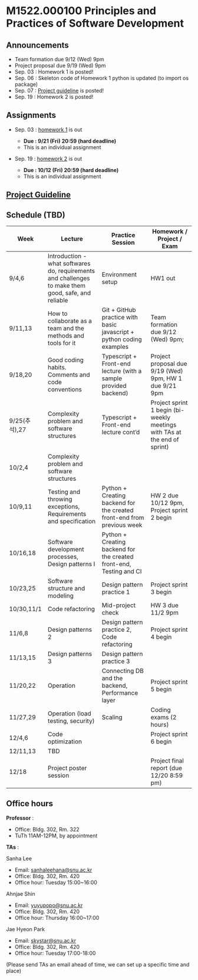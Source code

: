 # M1522.000100 Principles and Practices of Software Development

## Announcements

- Team formation due 9/12 (Wed) 9pm
- Project proposal due 9/19 (Wed) 9pm
- Sep. 03 : Homework 1 is posted!
- Sep. 06 : Skeleton code of Homework 1 python is updated (to import os package)
- Sep. 07 : [Project guideline](project/README.md) is posted!
- Sep. 19 : Homework 2 is posted!
  
## Assignments

- Sep. 03 : [homework 1](hw1) is out
  - **Due : 9/21 (Fri) 20:59 (hard deadline)**
  - This is an individual assignment
 
- Sep. 19 : [homework 2](hw2) is out
  - **Due : 10/12 (Fri) 20:59 (hard deadline)**
  - This is an individual assignment


## [Project Guideline](project)

## Schedule (TBD)
| Week  | Lecture | Practice Session | Homework / Project / Exam |
|-------|---------|------------------|--------------------|
|9/4,6 | Introduction - what softwares do, requirements and challenges to make them good, safe, and reliable | Environment setup | HW1 out |
|9/11,13| How to collaborate as a team and the methods and tools for it | Git + GitHub practice with basic javascript + python coding examples | Team formation due 9/12 (Wed) 9pm; |
|9/18,20 | Good coding habits. Comments and code conventions | Typescript + Front-end lecture (with a sample provided backend) |  Project proposal due 9/19 (Wed) 9pm, HW 1 due 9/21 9pm |
|9/25(추석),27 | Complexity problem and software structures | Typescript + Front-end lecture cont’d |  Project sprint 1 begin (bi-weekly meetings with TAs at the end of sprint) | 
|10/2,4 | Complexity problem and software structures | |  |
|10/9,11 | Testing and throwing exceptions, Requirements and specification | Python + Creating backend for the created front-end from previous week | HW 2 due 10/12 9pm, Project sprint 2 begin |
|10/16,18 | Software development processes, Design patterns I | Python + Creating backend for the created front-end, Testing and CI | |
|10/23,25 | Software structure and modeling | Design pattern practice 1 | Project sprint 3 begin |
|10/30,11/1 | Code refactoring | Mid-project check | HW 3 due 11/2 9pm |
|11/6,8 | Design patterns 2 | Design pattern practice 2, Code refactoring | Project sprint 4 begin |
|11/13,15 | Design patterns 3 | Design pattern practice 3  |  |
|11/20,22 | Operation | Connecting DB and the backend, Performance layer | Project sprint 5 begin |
|11/27,29 | Operation (load testing, security) | Scaling | Coding exams (2 hours) |
|12/4,6 | Code optimization | | Project sprint 6 begin |
|12/11,13 | TBD | | |
|12/18 | Project poster session | | Project final report (due 12/20 8:59 pm) |

## Office hours
**Professor** : 
  - Office: Bldg. 302, Rm. 322
  - TuTh 11AM-12PM, by appointment
  
**TAs** :

Sanha Lee
  - Email: sanhaleehana@snu.ac.kr
  - Office: Bldg. 302, Rm. 420
  - Office hour: Tuesday 15:00~16:00

Ahnjae Shin
  - Email: yuyupopo@snu.ac.kr
  - Office: Bldg. 302, Rm. 420
  - Office hour: Thursday 16:00~17:00

Jae Hyeon Park
  - Email: skystar@snu.ac.kr
  - Office: Bldg. 302, Rm. 420
  - Office hour: Tuesday 17:00-18:00

(Please send TAs an email ahead of time, we can set up a specific time and place)

